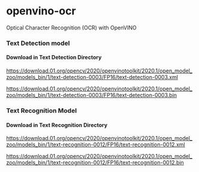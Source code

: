 # openvino-ocr

Optical Character Recognition (OCR) with OpenVINO

### Text Detection model
#### Download in Text Detection Directory

https://download.01.org/opencv/2020/openvinotoolkit/2020.1/open_model_zoo/models_bin/1/text-detection-0003/FP16/text-detection-0003.xml

https://download.01.org/opencv/2020/openvinotoolkit/2020.1/open_model_zoo/models_bin/1/text-detection-0003/FP16/text-detection-0003.bin

### Text Recognition Model
#### Download in Text Recognition Directory

https://download.01.org/opencv/2020/openvinotoolkit/2020.1/open_model_zoo/models_bin/1/text-recognition-0012/FP16/text-recognition-0012.xml

https://download.01.org/opencv/2020/openvinotoolkit/2020.1/open_model_zoo/models_bin/1/text-recognition-0012/FP16/text-recognition-0012.bin

